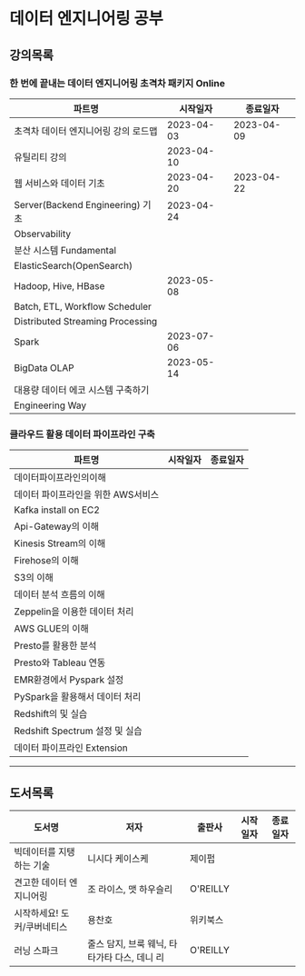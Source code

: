 # 데이터 엔지니어링 공부

## 강의목록

### 한 번에 끝내는 데이터 엔지니어링 초격차 패키지 Online

| 파트명                              | 시작일자       | 종료일자       |
| -------------------------------- | ---------- | ---------- |
| 초격차 데이터 엔지니어링 강의 로드맵             | 2023-04-03 | 2023-04-09 |
| 유틸리티 강의                          | 2023-04-10 |            |
| 웹 서비스와 데이터 기초                    | 2023-04-20 | 2023-04-22 |
| Server(Backend Engineering) 기초   | 2023-04-24 |            |
| Observability                    |            |            |
| 분산 시스템 Fundamental               |            |            |
| ElasticSearch(OpenSearch)        |            |            |
| Hadoop, Hive, HBase              | 2023-05-08 |            |
| Batch, ETL, Workflow Scheduler   |            |            |
| Distributed Streaming Processing |            |            |
| Spark                            | 2023-07-06 |            |
| BigData OLAP                     | 2023-05-14 |            |
| 대용량 데이터 에코 시스템 구축하기              |            |            |
| Engineering Way                  |            |            |

### 클라우드 활용 데이터 파이프라인 구축

| 파트명                       | 시작일자 | 종료일자 |
| ------------------------- | ---- | ---- |
| 데이터파이프라인의이해               |      |      |
| 데이터 파이프라인을 위한 AWS서비스      |      |      |
| Kafka install on EC2      |      |      |
| Api-Gateway의 이해           |      |      |
| Kinesis Stream의 이해        |      |      |
| Firehose의 이해              |      |      |
| S3의 이해                    |      |      |
| 데이터 분석 흐름의 이해             |      |      |
| Zeppelin을 이용한 데이터 처리      |      |      |
| AWS GLUE의 이해              |      |      |
| Presto를 활용한 분석            |      |      |
| Presto와 Tableau 연동        |      |      |
| EMR환경에서 Pyspark 설정        |      |      |
| PySpark을 활용해서 데이터 처리      |      |      |
| Redshift의 및 실습            |      |      |
| Redshift Spectrum 설정 및 실습 |      |      |
| 데이터 파이프라인 Extension       |      |      |

---

## 도서목록

| 도서명             | 저자                          | 출판사      | 시작일자 | 종료일자 |
| --------------- | --------------------------- | -------- | ---- | ---- |
| 빅데이터를 지탱하는 기술   | 니시다 케이스케                    | 제이펍      |      |      |
| 견고한 데이터 엔지니어링   | 조 라이스, 맷 하우슬리               | O'REILLY |      |      |
| 시작하세요! 도커/쿠버네티스&nbsp;              | 용찬호                         | 위키북스&nbsp;          |      |      |
| 러닝 스파크     | 줄스 담지, 브룩 웨닉, 타타가타 다스, 데니 리 | O'REILLY |      |      |
